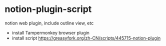 # notion-plugin-script
notion web plugin, include outline view, etc

* install Tampermonkey browser plugin
* install script
https://greasyfork.org/zh-CN/scripts/445715-notion-plugin
